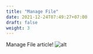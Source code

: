 ```yaml
---
title: "Manage File"
date: 2021-12-24T07:49:27+07:00
draft: false
weight: 3
---
```



Manage File article!
![alt](/img/hugo.png)